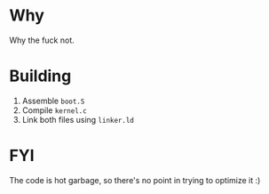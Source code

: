 # Why
Why the fuck not.

# Building
1. Assemble `boot.S`
2. Compile `kernel.c`
3. Link both files using `linker.ld`

# FYI
The code is hot garbage, so there's no point in trying to optimize it :)
